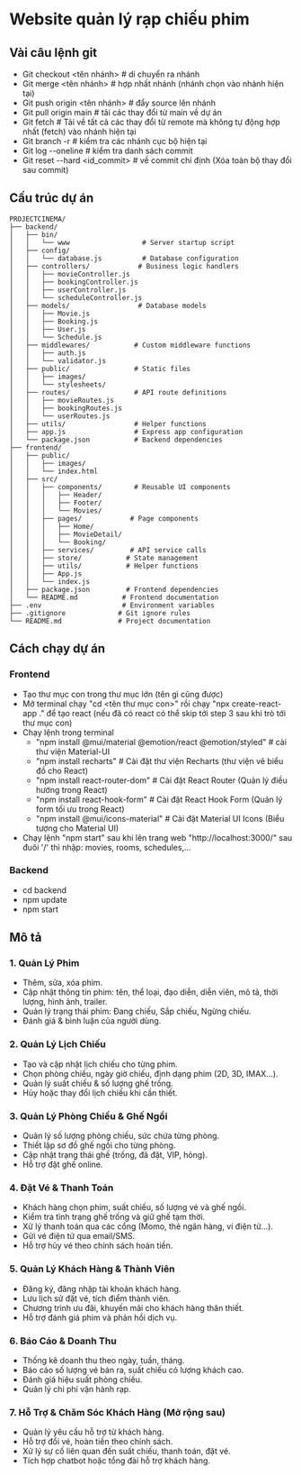 # Website quản lý rạp chiếu phim

## Vài câu lệnh git
- Git checkout <tên nhánh> # di chuyển ra nhánh
- Git merge <tên nhánh> # hợp nhất nhánh (nhánh chọn vào nhánh hiện tại)
- Git push origin <tên nhánh> # đẩy source lên nhánh
- Git pull origin main # tải các thay đổi từ main về dự án
- Git fetch # Tải về tất cả các thay đổi từ remote mà không tự động hợp nhất (fetch) vào nhánh hiện tại
- Git branch -r # kiểm tra các nhánh cục bộ hiện tại
- Git log --oneline # kiểm tra danh sách commit
- Git reset --hard <id_commit> # về commit chỉ định (Xóa toàn bộ thay đổi sau commit)

## Cấu trúc dự án
```
PROJECTCINEMA/
├── backend/
│   ├── bin/
│   │   └── www                  # Server startup script
│   ├── config/
│   │   └── database.js          # Database configuration
│   ├── controllers/            # Business logic handlers
│   │   ├── movieController.js
│   │   ├── bookingController.js
│   │   ├── userController.js
│   │   └── scheduleController.js
│   ├── models/                 # Database models
│   │   ├── Movie.js
│   │   ├── Booking.js
│   │   ├── User.js
│   │   └── Schedule.js
│   ├── middlewares/           # Custom middleware functions
│   │   ├── auth.js
│   │   └── validator.js
│   ├── public/                # Static files
│   │   ├── images/
│   │   └── stylesheets/
│   ├── routes/                # API route definitions
│   │   ├── movieRoutes.js
│   │   ├── bookingRoutes.js
│   │   └── userRoutes.js
│   ├── utils/                 # Helper functions
│   ├── app.js                 # Express app configuration
│   └── package.json           # Backend dependencies
├── frontend/
│   ├── public/
│   │   ├── images/
│   │   └── index.html
│   ├── src/
│   │   ├── components/        # Reusable UI components
│   │   │   ├── Header/
│   │   │   ├── Footer/
│   │   │   └── Movies/
│   │   ├── pages/            # Page components
│   │   │   ├── Home/
│   │   │   ├── MovieDetail/
│   │   │   └── Booking/
│   │   ├── services/         # API service calls
│   │   ├── store/           # State management
│   │   ├── utils/           # Helper functions
│   │   ├── App.js
│   │   └── index.js
│   ├── package.json         # Frontend dependencies
│   └── README.md           # Frontend documentation
├── .env                    # Environment variables
├── .gitignore             # Git ignore rules
└── README.md              # Project documentation
```

## Cách chạy dự án
### Frontend
- Tạo thư mục con trong thư mục lớn (tên gì cũng được)
- Mở terminal chạy "cd <tên thư mục con>" rồi chạy "npx create-react-app ." để tạo react (nếu đã có react có thể skip tới step 3 sau khi trỏ tới thư mục con)
- Chạy lệnh trong terminal 
    - "npm install @mui/material @emotion/react @emotion/styled" # cài thư viện Material-UI
    - "npm install recharts" # Cài đặt thư viện Recharts (thư viện vẽ biểu đồ cho React)
    - "npm install react-router-dom" # Cài đặt React Router (Quản lý điều hướng trong React)
    - "npm install react-hook-form" # Cài đặt React Hook Form (Quản lý form tối ưu trong React)
    - "npm install @mui/icons-material" # Cài đặt Material UI Icons (Biểu tượng cho Material UI)
- Chạy lệnh "npm start" sau khi lên trang web "http://localhost:3000/" sau đuôi '/' thì nhập: movies, rooms, schedules,...
### Backend
- cd backend
- npm update
- npm start

## Mô tả
### 1. Quản Lý Phim
- Thêm, sửa, xóa phim.
- Cập nhật thông tin phim: tên, thể loại, đạo diễn, diễn viên, mô tả, thời lượng, hình ảnh, trailer.
- Quản lý trạng thái phim: Đang chiếu, Sắp chiếu, Ngừng chiếu.
- Đánh giá & bình luận của người dùng.

### 2. Quản Lý Lịch Chiếu
- Tạo và cập nhật lịch chiếu cho từng phim.
- Chọn phòng chiếu, ngày giờ chiếu, định dạng phim (2D, 3D, IMAX...).
- Quản lý suất chiếu & số lượng ghế trống.
- Hủy hoặc thay đổi lịch chiếu khi cần thiết.

### 3. Quản Lý Phòng Chiếu & Ghế Ngồi
- Quản lý số lượng phòng chiếu, sức chứa từng phòng.
- Thiết lập sơ đồ ghế ngồi cho từng phòng.
- Cập nhật trạng thái ghế (trống, đã đặt, VIP, hỏng).
- Hỗ trợ đặt ghế online.

### 4. Đặt Vé & Thanh Toán
- Khách hàng chọn phim, suất chiếu, số lượng vé và ghế ngồi.
- Kiểm tra tình trạng ghế trống và giữ ghế tạm thời.
- Xử lý thanh toán qua các cổng (Momo, thẻ ngân hàng, ví điện tử...).
- Gửi vé điện tử qua email/SMS.
- Hỗ trợ hủy vé theo chính sách hoàn tiền.

### 5. Quản Lý Khách Hàng & Thành Viên
- Đăng ký, đăng nhập tài khoản khách hàng.
- Lưu lịch sử đặt vé, tích điểm thành viên.
- Chương trình ưu đãi, khuyến mãi cho khách hàng thân thiết.
- Hỗ trợ đánh giá phim và phản hồi dịch vụ.

### 6. Báo Cáo & Doanh Thu
- Thống kê doanh thu theo ngày, tuần, tháng.
- Báo cáo số lượng vé bán ra, suất chiếu có lượng khách cao.
- Đánh giá hiệu suất phòng chiếu.
- Quản lý chi phí vận hành rạp.

### 7. Hỗ Trợ & Chăm Sóc Khách Hàng (Mở rộng sau)
- Quản lý yêu cầu hỗ trợ từ khách hàng.
- Hỗ trợ đổi vé, hoàn tiền theo chính sách.
- Xử lý sự cố liên quan đến suất chiếu, thanh toán, đặt vé.
- Tích hợp chatbot hoặc tổng đài hỗ trợ khách hàng.

